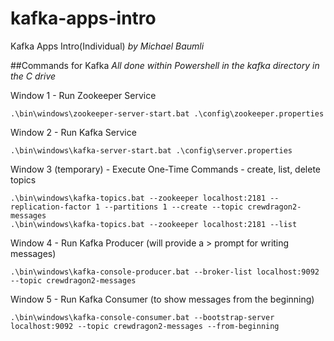 # kafka-apps-intro
Kafka Apps Intro(Individual)
*by Michael Baumli*

##Commands for Kafka
*All done within Powershell in the kafka directory in the C drive*

Window 1 - Run Zookeeper Service 

```.\bin\windows\zookeeper-server-start.bat .\config\zookeeper.properties```   

Window 2 - Run Kafka Service

```.\bin\windows\kafka-server-start.bat .\config\server.properties```   

Window 3 (temporary) - Execute One-Time Commands - create, list, delete topics 

```.\bin\windows\kafka-topics.bat --zookeeper localhost:2181 --replication-factor 1 --partitions 1 --create --topic crewdragon2-messages```   
```.\bin\windows\kafka-topics.bat --zookeeper localhost:2181 --list```   

Window 4 - Run Kafka Producer (will provide a > prompt for writing messages)

```.\bin\windows\kafka-console-producer.bat --broker-list localhost:9092 --topic crewdragon2-messages```   

Window 5 - Run Kafka Consumer (to show messages from the beginning)

```.\bin\windows\kafka-console-consumer.bat --bootstrap-server localhost:9092 --topic crewdragon2-messages --from-beginning```


